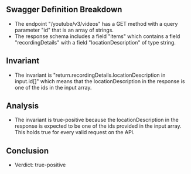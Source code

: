 ## Swagger Definition Breakdown
- The endpoint "/youtube/v3/videos" has a GET method with a query parameter "id" that is an array of strings.
- The response schema includes a field "items" which contains a field "recordingDetails" with a field "locationDescription" of type string.

## Invariant
- The invariant is "return.recordingDetails.locationDescription in input.id[]" which means that the locationDescription in the response is one of the ids in the input array.

## Analysis
- The invariant is true-positive because the locationDescription in the response is expected to be one of the ids provided in the input array. This holds true for every valid request on the API.

## Conclusion
- Verdict: true-positive
